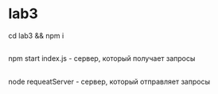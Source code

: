 # lab3
cd lab3 && npm i
##
npm start index.js -  сервер, который получает запросы
##
node requeatServer - сервер, который отправляет запросы
